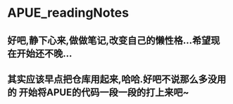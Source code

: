 # APUE_readingNotes
## 好吧,静下心来,做做笔记,改变自己的懒性格...希望现在开始还不晚...

## 其实应该早点把仓库用起来,哈哈.好吧不说那么多没用的 开始将APUE的代码一段一段的打上来吧~
